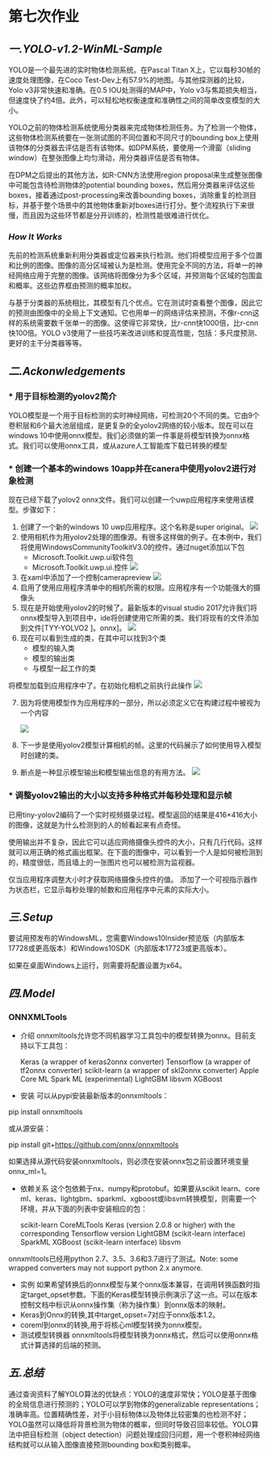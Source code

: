 # 第七次作业
## *一.YOLO-v1.2-WinML-Sample*
YOLO是一个最先进的实时物体检测系统。在Pascal Titan X上，它以每秒30帧的速度处理图像，在Coco Test-Dev上有57.9%的地图。与其他探测器的比较，Yolo v3非常快速和准确。在0.5 IOU处测得的MAP中，Yolo v3与焦距损失相当，但速度快了约4倍。此外，可以轻松地权衡速度和准确性之间的简单改变模型的大小。

YOLO之前的物体检测系统使用分类器来完成物体检测任务。为了检测一个物体，这些物体检测系统要在一张测试图的不同位置和不同尺寸的bounding box上使用该物体的分类器去评估是否有该物体。如DPM系统，要使用一个滑窗（sliding window）在整张图像上均匀滑动，用分类器评估是否有物体。

在DPM之后提出的其他方法，如R-CNN方法使用region proposal来生成整张图像中可能包含待检测物体的potential bounding boxes，然后用分类器来评估这些boxes，接着通过post-processing来改善bounding boxes，消除重复的检测目标，并基于整个场景中的其他物体重新对boxes进行打分。整个流程执行下来很慢，而且因为这些环节都是分开训练的，检测性能很难进行优化。
### *How It Works*
先前的检测系统重新利用分类器或定位器来执行检测。他们将模型应用于多个位置和比例的图像。图像的高分区域被认为是检测。使用完全不同的方法，将单一的神经网络应用于完整的图像。该网络将图像分为多个区域，并预测每个区域的包围盒和概率。这些边界框由预测的概率加权。

与基于分类器的系统相比，其模型有几个优点。它在测试时查看整个图像，因此它的预测由图像中的全局上下文通知。它也用单一的网络评估来预测，不像r-cnn这样的系统需要数千张单一的图像。这使得它非常快，比r-cnn快1000倍，比r-cnn快100倍。YOLO v3使用了一些技巧来改进训练和提高性能，包括：多尺度预测、更好的主干分类器等等。
## *二.Ackonwledgements*
### * 用于目标检测的yolov2简介
YOLO模型是一个用于目标检测的实时神经网络，可检测20个不同的类。它由9个卷积层和6个最大池层组成，是更复杂的全yolov2网络的较小版本。现在可以在windows 10中使用onnx模型。我们必须做的第一件事是将模型转换为onnx格式。我们可以使用onnx工具，或从azure人工智能库下载已转换的模型
### * 创建一个基本的windows 10app并在canera中使用yolov2进行对象检测
现在已经下载了yolov2 onnx文件。我们可以创建一个uwp应用程序来使用该模型。步骤如下：
1. 创建了一个新的windows 10 uwp应用程序。这个名称是super original。
![](01.png)
2. 使用相机作为用yolov2处理的图像源。有很多这样做的例子。在本例中，我们将使用WindowsCommunityToolkitV3.0的控件。通过nuget添加以下包
    * Microsoft.Toolkit.uwp.ui软件包
    * Microsoft.Toolkit.uwp.ui.控件
![](02.png)
1. 在xaml中添加了一个控制camerapreview
![](03.png)
4. 启用了使用应用程序清单中的相机所需的权限。应用程序有一个功能强大的摄像头
5. 现在是开始使用yolov2的时候了。最新版本的visual studio 2017允许我们将onnx模型导入到项目中，ide将创建使用它所需的类。我们将现有的文件添加到文件[TYY-YOLVO2 ]。onnx]。
![](05.png)
1. 现在可以看到生成的类，在其中可以找到3个类
    * 模型的输入类
    * 模型的输出类
    * 与模型一起工作的类
  
将模型加载到应用程序中了。在初始化相机之前执行此操作
    ![](06.png)

7. 因为将使用模型作为应用程序的一部分，所以必须定义它在构建过程中被视为一个内容

    ![](07.png)
8. 下一步是使用yolov2模型计算相机的帧。这里的代码展示了如何使用导入模型时创建的类。
9.  断点是一种显示模型输出和模型输出信息的有用方法。
![](09.png)
### * 调整yolov2输出的大小以支持多种格式并每秒处理和显示帧
已用tiny-yolov2编码了一个实时视频摄录过程。模型返回的结果是416×416大小的图像，这就是为什么检测到的人的帧看起来有点奇怪。

使用输出并不复杂，因此它可以适应网络摄像头控件的大小，只有几行代码。这样就可以用正确的格式画出框架。在下面的图像中，可以看到一个人是如何被检测到的，精度很低，而且墙上的一张图片也可以被检测为监视器。

仅当应用程序调整大小时才获取网络摄像头控件的值。
添加了一个可视指示器作为状态栏，它显示每秒处理的帧数和应用程序中元素的实际大小。
## *三.Setup*
要试用预发布的WindowsML，您需要Windows10Insider预览版（内部版本17728或更高版本）和Windows10SDK（内部版本17723或更高版本）。

如果在桌面Windows上运行，则需要将配置设置为x64。
## *四.Model*
### ONNXMLTools
* 介绍
onnxmltools允许您不同机器学习工具包中的模型转换为onnx。目前支持以下工具包：

    Keras (a wrapper of keras2onnx converter)
    Tensorflow (a wrapper of tf2onnx converter)
    scikit-learn (a wrapper of skl2onnx converter)
    Apple Core ML
    Spark ML (experimental)
    LightGBM
    libsvm
    XGBoost

* 安装
可以从pypi安装最新版本的onnxmltools：

pip install onnxmltools

或从源安装：

pip install git+https://github.com/onnx/onnxmltools

如果选择从源代码安装onnxmltools，则必须在安装onnx包之前设置环境变量onnx_ml=1。
* 依赖关系
这个包依赖于nx、numpy和protobuf。如果要从scikit learn、core ml、keras、lightgbm、sparkml、xgboost或libsvm转换模型，则需要一个环境，并从下面的列表中安装相应的包：

    scikit-learn
    CoreMLTools
    Keras (version 2.0.8 or higher) with the corresponding Tensorflow version
    LightGBM (scikit-learn interface)
    SparkML
    XGBoost (scikit-learn interface)
    libsvm

onnxmltools已经用python 2.7、3.5、3.6和3.7进行了测试。Note: some wrapped converters may not support python 2.x anymore. 
* 实例
如果希望转换后的onnx模型与某个onnx版本兼容，在调用转换函数时指定target_opset参数。下面的Keras模型转换示例演示了这一点。可以在版本控制文档中标识从onnx操作集（称为操作集）到onnx版本的映射。
* Keras到Onnx的转换,其中target_opset=7对应于onnx版本1.2。
* coreml到onnx的转换,用于将核心ml模型转换为onnx模型。
* 测试模型转换器
onnxmltools将模型转换为onnx格式，然后可以使用onnx格式计算选择的后端的预测。
## *五.总结*
通过查询资料了解YOLO算法的优缺点：YOLO的速度非常快；YOLO是基于图像的全局信息进行预测的；YOLO可以学到物体的generalizable representations；准确率高。位置精确性差，对于小目标物体以及物体比较密集的也检测不好；YOLO虽然可以降低将背景检测为物体的概率，但同时导致召回率较低。YOLO算法中把目标检测（object detection）问题处理成回归问题，用一个卷积神经网络结构就可以从输入图像直接预测bounding box和类别概率。